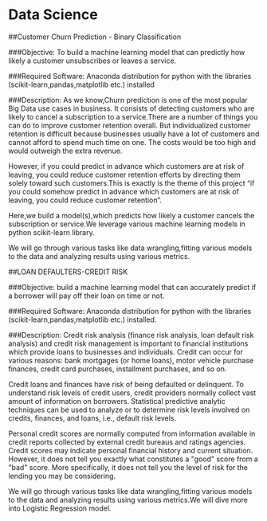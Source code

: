 # Data Science
##Customer Churn Prediction - Binary Classification

###Objective: 
To build a machine learning model that can predictly how likely a customer unsubscribes or leaves a service.

###Required Software:
Anaconda distribution for python with the libraries (scikit-learn,pandas,matplotlib etc.) installed

###Description:
As we know,Churn prediction is one of the most popular Big Data use cases in business. It consists of detecting customers who are likely to cancel a subscription to a service.There are a number of things you can do to improve customer retention overall. But individualized customer retention is difficult because businesses usually have a lot of customers and cannot afford to spend much time on one. The costs would be too high and would outweigh the extra revenue. 

However, if you could predict in advance which customers are at risk of leaving, you could reduce customer retention efforts by directing them solely toward such customers.This is exactly is the theme of this project “if you could somehow predict in advance which customers are at risk of leaving, you could reduce customer retention”.

Here,we build a model(s),which predicts how likely a customer cancels the subscription or service.We leverage various machine learning models in python scikit-learn library.

We will go through various tasks like data wrangling,fitting various models to the data and analyzing results using various metrics.

##LOAN DEFAULTERS-CREDIT RISK

###Objective:
build a machine learning model that can accurately predict if a borrower will pay off their loan on time or not.

###Required Software:
Anaconda distribution for python with the libraries (scikit-learn,pandas,matplotlib etc.) installed.

###Description:
Credit risk analysis (finance risk analysis, loan default risk analysis) and credit risk management is important to financial institutions which provide loans to businesses and individuals. Credit can occur for various reasons: bank mortgages (or home loans), motor vehicle purchase finances, credit card purchases, installment purchases, and so on. 

Credit loans and finances have risk of being defaulted or delinquent. To understand risk levels of credit users, credit providers normally collect vast amount of information on borrowers. Statistical predictive analytic techniques can be used to analyze or to determine risk levels involved on credits, finances, and loans, i.e., default risk levels. 

Personal credit scores are normally computed from information available in credit reports collected by external credit bureaus and ratings agencies. Credit scores may indicate personal financial history and current situation. However, it does not tell you exactly what constitutes a "good" score from a "bad" score. More specifically, it does not tell you the level of risk for the lending you may be considering.

We will go through various tasks like data wrangling,fitting various models to the data and analyzing results using various metrics.We will dive more into Logistic Regression model.




